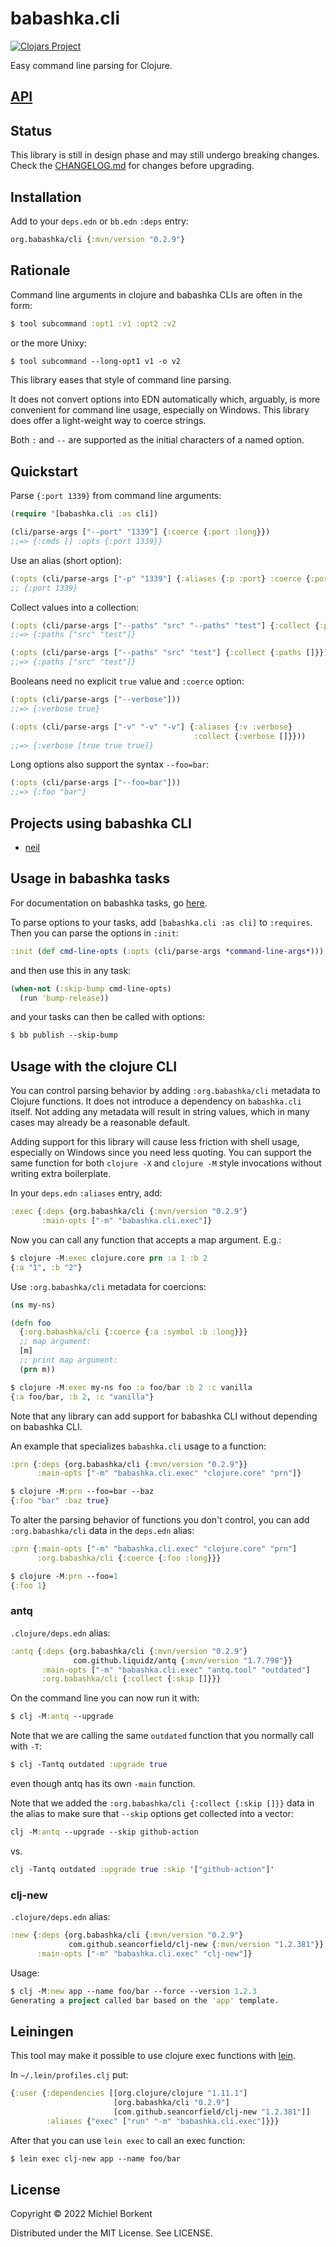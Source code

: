 # babashka.cli

[![Clojars Project](https://img.shields.io/clojars/v/org.babashka/cli.svg)](https://clojars.org/org.babashka/cli)

Easy command line parsing for Clojure.

## [API](API.md)

## Status

This library is still in design phase and may still undergo breaking changes.
Check the [CHANGELOG.md](CHANGELOG.md) for changes before upgrading.

## Installation

Add to your `deps.edn` or `bb.edn` `:deps` entry:

``` clojure
org.babashka/cli {:mvn/version "0.2.9"}
```

## Rationale

Command line arguments in clojure and babashka CLIs are often in the form:

``` clojure
$ tool subcommand :opt1 :v1 :opt2 :v2
```

or the more Unixy:

``` clojure
$ tool subcommand --long-opt1 v1 -o v2
```

This library eases that style of command line parsing.

It does not convert options into EDN automatically which, arguably, is more
convenient for command line usage, especially on Windows. This library does
offer a light-weight way to coerce strings.

Both `:` and `--` are supported as the initial characters of a named option.

## Quickstart

Parse `{:port 1339}` from command line arguments:

``` clojure
(require '[babashka.cli :as cli])

(cli/parse-args ["--port" "1339"] {:coerce {:port :long}})
;;=> {:cmds [] :opts {:port 1339}}
```

Use an alias (short option):

``` clojure
(:opts (cli/parse-args ["-p" "1339"] {:aliases {:p :port} :coerce {:port :long}}))
;; {:port 1339}
```

Collect values into a collection:

``` clojure
(:opts (cli/parse-args ["--paths" "src" "--paths" "test"] {:collect {:paths []}}))
;;=> {:paths ["src" "test"]}

(:opts (cli/parse-args ["--paths" "src" "test"] {:collect {:paths []}}))
;;=> {:paths ["src" "test"]}
```

<!-- To support passing a vector to functions that have no `:org.babashka/cli` -->
<!-- metadata, use an explicit index: -->

<!-- ``` clojure -->
<!-- (:opts (cli/parse-args ["--paths.0" "src" "--paths.1 "test"])) -->
<!-- ;;=> {:paths ["src" "test"]} -->
<!-- ``` -->

Booleans need no explicit `true` value and `:coerce` option:

``` clojure
(:opts (cli/parse-args ["--verbose"]))
;;=> {:verbose true}

(:opts (cli/parse-args ["-v" "-v" "-v"] {:aliases {:v :verbose}
                                         :collect {:verbose []}}))
;;=> {:verbose [true true true]}
```

Long options also support the syntax `--foo=bar`:

``` clojure
(:opts (cli/parse-args ["--foo=bar"]))
;;=> {:foo "bar"}
```

## Projects using babashka CLI

- [neil](https://github.com/babashka/neil)

## Usage in babashka tasks

For documentation on babashka tasks, go [here](https://book.babashka.org/#tasks).

To parse options to your tasks, add `[babashka.cli :as cli]` to
`:requires`. Then you can parse the options in `:init`:

``` clojure
:init (def cmd-line-opts (:opts (cli/parse-args *command-line-args*)))
```
and then use this in any task:

``` clojure
(when-not (:skip-bump cmd-line-opts)
  (run 'bump-release))
```

and your tasks can then be called with options:

``` clojure
$ bb publish --skip-bump
```

## Usage with the clojure CLI

You can control parsing behavior by adding `:org.babashka/cli` metadata to
Clojure functions. It does not introduce a dependency on `babashka.cli`
itself. Not adding any metadata will result in string values, which in many
cases may already be a reasonable default.

Adding support for this library will cause less friction with shell usage,
especially on Windows since you need less quoting. You can support the same
function for both `clojure -X` and `clojure -M` style invocations without
writing extra boilerplate.

In your `deps.edn` `:aliases` entry, add:

``` clojure
:exec {:deps {org.babashka/cli {:mvn/version "0.2.9"}
       :main-opts ["-m" "babashka.cli.exec"]}
```

Now you can call any function that accepts a map argument. E.g.:

``` clojure
$ clojure -M:exec clojure.core prn :a 1 :b 2
{:a "1", :b "2"}
```

Use `:org.babashka/cli` metadata for coercions:

``` clojure
(ns my-ns)

(defn foo
  {:org.babashka/cli {:coerce {:a :symbol :b :long}}}
  ;; map argument:
  [m]
  ;; print map argument:
  (prn m))
```

``` clojure
$ clojure -M:exec my-ns foo :a foo/bar :b 2 :c vanilla
{:a foo/bar, :b 2, :c "vanilla"}
```

Note that any library can add support for babashka CLI without depending on
babashka CLI.

An example that specializes `babashka.cli` usage to a function:

``` clojure
:prn {:deps {org.babashka/cli {:mvn/version "0.2.9"}}
      :main-opts ["-m" "babashka.cli.exec" "clojure.core" "prn"]}
```

``` clojure
$ clojure -M:prn --foo=bar --baz
{:foo "bar" :baz true}
```

To alter the parsing behavior of functions you don't control, you can add
`:org.babashka/cli` data in the `deps.edn` alias:

``` clojure
:prn {:main-opts ["-m" "babashka.cli.exec" "clojure.core" "prn"]
      :org.babashka/cli {:coerce {:foo :long}}}
```

``` clojure
$ clojure -M:prn --foo=1
{:foo 1}
```

### antq

`.clojure/deps.edn` alias:

``` clojure
:antq {:deps {org.babashka/cli {:mvn/version "0.2.9"}
              com.github.liquidz/antq {:mvn/version "1.7.798"}}
       :main-opts ["-m" "babashka.cli.exec" "antq.tool" "outdated"]
       :org.babashka/cli {:collect {:skip []}}}
```

On the command line you can now run it with:

``` clojure
$ clj -M:antq --upgrade
```

Note that we are calling the same `outdated` function that you normally call
with `-T`:

``` clojure
$ clj -Tantq outdated :upgrade true
```
even though antq has its own `-main` function.

Note that we added the `:org.babashka/cli {:collect {:skip []}}` data in the
alias to make sure that `--skip` options get collected into a vector:

``` clojure
clj -M:antq --upgrade --skip github-action
```

vs.

``` clojure
clj -Tantq outdated :upgrade true :skip '["github-action"]'
```

### clj-new

`.clojure/deps.edn` alias:

``` clojure
:new {:deps {org.babashka/cli {:mvn/version "0.2.9"}
             com.github.seancorfield/clj-new {:mvn/version "1.2.381"}}
      :main-opts ["-m" "babashka.cli.exec" "clj-new"]}
```

Usage:

``` clojure
$ clj -M:new app --name foo/bar --force --version 1.2.3
Generating a project called bar based on the 'app' template.
```

## Leiningen

This tool may make it possible to use clojure exec functions with [lein](https://leiningen.org/).

In `~/.lein/profiles.clj` put:

``` clojure
{:user {:dependencies [[org.clojure/clojure "1.11.1"]
                       [org.babashka/cli "0.2.9"]
                       [com.github.seancorfield/clj-new "1.2.381"]]
        :aliases {"exec" ["run" "-m" "babashka.cli.exec"]}}}
```

After that you can use `lein exec` to call an exec function:

``` clojure
$ lein exec clj-new app --name foo/bar
```

<!-- ## Future ideas -->

<!-- ### Command line syntax for `:coerce` and `:collect` -->

<!-- Perhaps this library can consider a command line syntax for `:coerce` and -->
<!-- `:collect`, e.g.: -->

<!-- ``` clojure -->
<!-- $ clj -M:example --skip.0=github-actions --skip.1=clojure-cli -->
<!-- ``` -->

<!-- ``` clojure -->
<!-- $ clj -M:example --lib%sym=org.babashka/cli -->
<!-- ``` -->

<!-- Things to look out for here is if the delimiter works well with bash / zsh / -->
<!-- cmd.exe and Powershell. -->

<!-- ### Merge args from a file -->

<!-- Merge default arguments from a file so you don't have to write them on the command line: -->

<!-- ``` clojure -->
<!-- --org.babashka/cli-defaults=foo.edn -->
<!-- ``` -->

## License

Copyright © 2022 Michiel Borkent

Distributed under the MIT License. See LICENSE.
